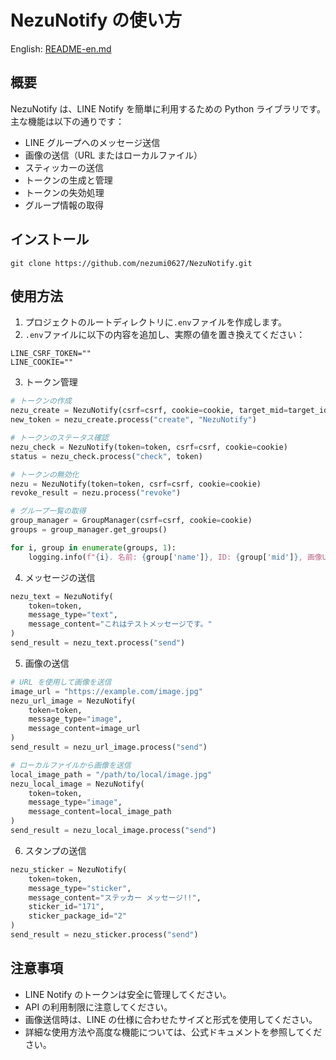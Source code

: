 # NezuNotify の使い方

English: [README-en.md](README-en.md)

## 概要

NezuNotify は、LINE Notify を簡単に利用するための Python ライブラリです。主な機能は以下の通りです：

- LINE グループへのメッセージ送信
- 画像の送信（URL またはローカルファイル）
- スティッカーの送信
- トークンの生成と管理
- トークンの失効処理
- グループ情報の取得

## インストール

`git clone https://github.com/nezumi0627/NezuNotify.git`

## 使用方法

1. プロジェクトのルートディレクトリに`.env`ファイルを作成します。
2. `.env`ファイルに以下の内容を追加し、実際の値を置き換えてください：

```plaintext
LINE_CSRF_TOKEN=""
LINE_COOKIE=""
```

3. トークン管理

```python
# トークンの作成
nezu_create = NezuNotify(csrf=csrf, cookie=cookie, target_mid=target_id)
new_token = nezu_create.process("create", "NezuNotify")

# トークンのステータス確認
nezu_check = NezuNotify(token=token, csrf=csrf, cookie=cookie)
status = nezu_check.process("check", token)

# トークンの無効化
nezu = NezuNotify(token=token, csrf=csrf, cookie=cookie)
revoke_result = nezu.process("revoke")

# グループ一覧の取得
group_manager = GroupManager(csrf=csrf, cookie=cookie)
groups = group_manager.get_groups()

for i, group in enumerate(groups, 1):
    logging.info(f"{i}. 名前: {group['name']}, ID: {group['mid']}, 画像URL: {group['pictureUrl']}")

```

4. メッセージの送信

```python
nezu_text = NezuNotify(
    token=token,
    message_type="text",
    message_content="これはテストメッセージです。"
)
send_result = nezu_text.process("send")
```

5. 画像の送信

```python
# URL を使用して画像を送信
image_url = "https://example.com/image.jpg"
nezu_url_image = NezuNotify(
    token=token,
    message_type="image",
    message_content=image_url
)
send_result = nezu_url_image.process("send")

# ローカルファイルから画像を送信
local_image_path = "/path/to/local/image.jpg"
nezu_local_image = NezuNotify(
    token=token,
    message_type="image",
    message_content=local_image_path
)
send_result = nezu_local_image.process("send")
```

6. スタンプの送信

```python
nezu_sticker = NezuNotify(
    token=token,
    message_type="sticker",
    message_content="ステッカー メッセージ!!",
    sticker_id="171",
    sticker_package_id="2"
)
send_result = nezu_sticker.process("send")
```

## 注意事項

- LINE Notify のトークンは安全に管理してください。
- API の利用制限に注意してください。
- 画像送信時は、LINE の仕様に合わせたサイズと形式を使用してください。
- 詳細な使用方法や高度な機能については、公式ドキュメントを参照してください。
